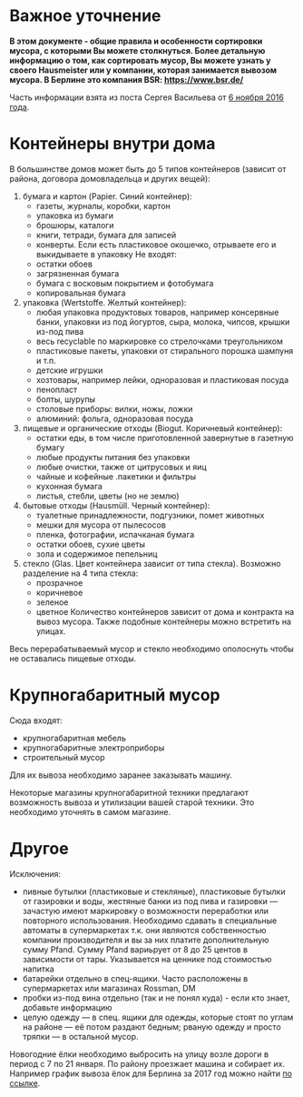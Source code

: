 # Важное уточнение

**В этом документе - общие правила и особенности сортировки мусора, с которыми Вы можете столкнуться. Более детальную информацию о том, как сортировать мусор, Вы можете узнать у своего Hausmeister или у компании, которая занимается вывозом мусора. В Берлине это компания BSR: https://www.bsr.de/**

Часть информации взята из поста Сергея Васильева от [6 ноября 2016 года](https://www.facebook.com/sergey.vasilyev/posts/10205938874269863).

# Контейнеры внутри дома

В большинстве домов может быть до 5 типов контейнеров (зависит от района, договора домовладельца и других вещей):
1. бумага и картон (Papier. Синий контейнер):
    * газеты, журналы, коробки, картон
    * упаковка из бумаги
    * брошюры, каталоги
    * книги, тетради, бумага для записей
    * конверты. Если есть пластиковое окошечко, отрываете его и выкидываете в упаковку
  Не входят:
    * остатки обоев
    * загрязненная бумага
    * бумага с восковым покрытием и фотобумага
    * копировальная бумага
2. упаковка (Wertstoffe. Желтый контейнер):
    * любая упаковка продуктовых товаров, например консервные банки, упаковки из под йогуртов, сыра, молока, чипсов, крышки из-под пива
    * весь recyclable по маркировке со стрелочками треугольником
    * пластиковые пакеты, упаковки от стирального порошка шампуня и т.п.
    * детские игрушки
    * хозтовары, например лейки, одноразовая и пластиковая посуда
    * пенопласт
    * болты, шурупы
    * столовые приборы: вилки, ножы, ложки
    * алюминий: фольга, одноразовая посуда
3. пищевые и органические отходы (Biogut. Коричневый контейнер):
    * остатки еды, в том числе приготовленной завернутые в газетную бумагу
    * любые продукты питания без упаковки
    * любые очистки, также от цитрусовых и яиц
    * чайные и кофейные .пакетики и фильтры
    * кухонная бумага
    * листья, стебли, цветы (но не землю)
4. бытовые отходы (Hausmüll. Черный контейнер):
    * туалетные принадлежности, подгузники, помет животных
    * мешки для мусора от пылесосов
    * пленка, фотографии, испачканая бумага
    * остатки обоев, сухие цветы
    * зола и содержимое пепельниц
5. стекло (Glas. Цвет контейнера зависит от типа стекла). Возможно разделение на 4 типа стекла:
    * прозрачное
    * коричневое
    * зеленое
    * цветное
  Количество контейнеров зависит от дома и контракта на вывоз мусора. Также подобные контейнеры можно встретить на улицах.

Весь перерабатываемый мусор и стекло необходимо ополоснуть чтобы не оставались пищевые отходы.

# Крупногабаритный мусор

Сюда входят:
* крупногабаритная мебель
* крупногабаритные электроприборы
* строительный мусор

Для их вывоза необходимо заранее заказывать машину.

Некоторые магазины крупногабаритной техники предлагают возможность вывоза и утилизации вашей старой техники. Это необходимо уточнять в самом магазине.

# Другое

Исключения:
* пивные бутылки (пластиковые и стекляные), пластиковые бутылки от газировки и воды, жестяные банки из под пива и газировки — зачастую имеют маркировку о возможности переработки или повторного использования. Необходимо сдавать в специальные автоматы в супермаркетах т.к. они являются собственностью компании производителя и вы за них платите дополнительную сумму Pfand. Сумму Pfand вариьрует от 8 до 25 центов в зависимости от тары. Указывается на ценнике под стоимостью напитка
* батарейки отдельно в спец-ящики. Часто расположены в супермаркетах или магазинах Rossman, DM
* пробки из-под вина отдельно (так и не понял куда) - если кто знает, добавьте информацию
* целую одежду — в спец. ящики для одежды, которые стоят по углам на районе — её потом раздают бедным; рваную одежду и просто тряпки — в остальной мусор.

Новогодние ёлки необходимо выбросить на улицу возле дороги в период с 7 по 21 января. По району проезжает машина и собирает их. Например график вывоза ёлок для Берлина за 2017 год можно найти [по ссылке](https://www.bsr.de/weihnachtsbaeume-20411.php).
